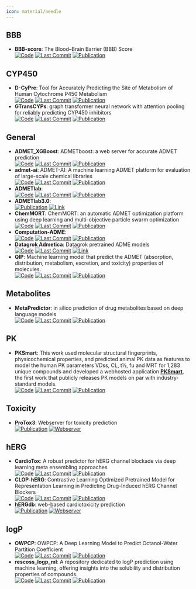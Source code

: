 ```yaml
---
icon: material/needle
---
```



## **BBB**
- **BBB-score**: The Blood–Brain Barrier (BBB) Score  
		[![Code](https://img.shields.io/github/stars/gkxiao/BBB-score?style=for-the-badge&logo=github)](https://github.com/gkxiao/BBB-score) [![Last Commit](https://img.shields.io/github/last-commit/gkxiao/BBB-score?style=for-the-badge&logo=github)](https://github.com/gkxiao/BBB-score) [![Publication](https://img.shields.io/badge/Publication-Citations:198-blue?style=for-the-badge&logo=bookstack)](https://doi.org/10.1021/acs.jmedchem.9b01220) 

## **CYP450**
- **D-CyPre**: Tool for Accurately Predicting the Site of Metabolism of Human Cytochrome P450 Metabolism  
		[![Code](https://img.shields.io/github/stars/67520/D-CyPre?style=for-the-badge&logo=github)](https://github.com/67520/D-CyPre) [![Last Commit](https://img.shields.io/github/last-commit/67520/D-CyPre?style=for-the-badge&logo=github)](https://github.com/67520/D-CyPre) [![Publication](https://img.shields.io/badge/Publication-Citations:20-blue?style=for-the-badge&logo=bookstack)](https://doi.org/10.1021/acs.jcim.1c00144) 
- **GTransCYPs**: graph transformer neural network with attention pooling for reliably predicting CYP450 inhibitors  
		[![Code](https://img.shields.io/github/stars/zonwoo/GTransCYPs?style=for-the-badge&logo=github)](https://github.com/zonwoo/GTransCYPs) [![Last Commit](https://img.shields.io/github/last-commit/zonwoo/GTransCYPs?style=for-the-badge&logo=github)](https://github.com/zonwoo/GTransCYPs) [![Publication](https://img.shields.io/badge/Publication-Citations:0-blue?style=for-the-badge&logo=bookstack)](https://doi.org/10.1186/s13321-024-00915-z) 

## **General**
- **ADMET_XGBoost**: ADMETboost: a web server for accurate ADMET prediction  
		[![Code](https://img.shields.io/github/stars/smu-tao-group/ADMET_XGBoost?style=for-the-badge&logo=github)](https://github.com/smu-tao-group/ADMET_XGBoost) [![Last Commit](https://img.shields.io/github/last-commit/smu-tao-group/ADMET_XGBoost?style=for-the-badge&logo=github)](https://github.com/smu-tao-group/ADMET_XGBoost) [![Publication](https://img.shields.io/badge/Publication-Citations:36-blue?style=for-the-badge&logo=bookstack)](https://doi.org/10.1007/s00894-022-05373-8) 
- **admet-ai**: ADMET-AI: A machine learning ADMET platform for evaluation of large-scale chemical libraries  
		[![Code](https://img.shields.io/github/stars/swansonk14/admet_ai?style=for-the-badge&logo=github)](https://github.com/swansonk14/admet_ai) [![Last Commit](https://img.shields.io/github/last-commit/swansonk14/admet_ai?style=for-the-badge&logo=github)](https://github.com/swansonk14/admet_ai) [![Publication](https://img.shields.io/badge/Publication-Citations:8-blue?style=for-the-badge&logo=bookstack)](https://doi.org/10.1093/bioinformatics/btae416) 
- **ADMETlab**:   
		[![Code](https://img.shields.io/github/stars/ifyoungnet/ADMETlab?style=for-the-badge&logo=github)](https://github.com/ifyoungnet/ADMETlab) [![Last Commit](https://img.shields.io/github/last-commit/ifyoungnet/ADMETlab?style=for-the-badge&logo=github)](https://github.com/ifyoungnet/ADMETlab) [![Publication](https://img.shields.io/badge/Publication-Citations:50-blue?style=for-the-badge&logo=bookstack)](https://doi.org/10.1093/nar/gkae236) 
- **ADMETlab3.0**:   
	[![Publication](https://img.shields.io/badge/Publication-Citations:53-blue?style=for-the-badge&logo=bookstack)](https://doi.org/10.1093/nar/gkae236) [![Link](https://img.shields.io/badge/Link-offline-red?style=for-the-badge&logo=xamarin&logoColor=red)](https://admetlab3.scbdd.com) 
- **ChemMORT**: ChemMORT: an automatic ADMET optimization platform using deep learning and multi-objective particle swarm optimization  
		[![Code](https://img.shields.io/github/stars/leelasd/ChemMORT?style=for-the-badge&logo=github)](https://github.com/leelasd/ChemMORT) [![Last Commit](https://img.shields.io/github/last-commit/leelasd/ChemMORT?style=for-the-badge&logo=github)](https://github.com/leelasd/ChemMORT) [![Publication](https://img.shields.io/badge/Publication-Citations:3-blue?style=for-the-badge&logo=bookstack)](https://doi.org/10.1093/bib/bbae008) 
- **Computation-ADME**:   
		[![Code](https://img.shields.io/github/stars/molecularinformatics/Computational-ADME?style=for-the-badge&logo=github)](https://github.com/molecularinformatics/Computational-ADME) [![Last Commit](https://img.shields.io/github/last-commit/molecularinformatics/Computational-ADME?style=for-the-badge&logo=github)](https://github.com/molecularinformatics/Computational-ADME) [![Publication](https://img.shields.io/badge/Publication-Citations:19-blue?style=for-the-badge&logo=bookstack)](https://doi.org/10.1021/acs.jcim.3c00160) 
- **Datagrok Admetica**: Datagrok pretrained ADME models  
		[![Code](https://img.shields.io/github/stars/datagrok-ai/admetica?style=for-the-badge&logo=github)](https://github.com/datagrok-ai/admetica) [![Last Commit](https://img.shields.io/github/last-commit/datagrok-ai/admetica?style=for-the-badge&logo=github)](https://github.com/datagrok-ai/admetica) [![Link](https://img.shields.io/badge/Link-online-brightgreen?style=for-the-badge&logo=cachet&logoColor=65FF8F)](https://public.datagrok.ai/browse/admetica.admeticaapp) 
- **QIP**: Machine learning model that predict the ADMET (absorption, distribution, metabolism, excretion, and toxicity) properties of molecules.  
		[![Code](https://img.shields.io/github/stars/standigm/qip?style=for-the-badge&logo=github)](https://github.com/standigm/qip) [![Last Commit](https://img.shields.io/github/last-commit/standigm/qip?style=for-the-badge&logo=github)](https://github.com/standigm/qip) [![Publication](https://img.shields.io/badge/Publication-Citations:0-blue?style=for-the-badge&logo=bookstack)](https://doi.org/10.1021/acs.jcim.4c00772) 

## **Metabolites**
- **MetaPredictor**: in silico prediction of drug metabolites based on deep language models  
		[![Code](https://img.shields.io/github/stars/zhukeyun/Meta-Predictor?style=for-the-badge&logo=github)](https://github.com/zhukeyun/Meta-Predictor) [![Last Commit](https://img.shields.io/github/last-commit/zhukeyun/Meta-Predictor?style=for-the-badge&logo=github)](https://github.com/zhukeyun/Meta-Predictor) [![Publication](https://img.shields.io/badge/Publication-Citations:0-blue?style=for-the-badge&logo=bookstack)](https://doi.org/10.1093/bib/bbae374) 

## **PK**
- **PKSmart**: This work used molecular structural fingerprints, physicochemical properties, and predicted animal PK data as features to model the human PK parameters VDss, CL, t½, fu and MRT for 1,283 unique compounds and developed a webhosted application **[PKSmart](https://pk-predictor.serve.scilifelab.se/)**, the first work that publicly releases PK models on par with industry-standard models.  
		[![Code](https://img.shields.io/github/stars/srijitseal/PKSmart?style=for-the-badge&logo=github)](https://github.com/srijitseal/PKSmart) [![Last Commit](https://img.shields.io/github/last-commit/srijitseal/PKSmart?style=for-the-badge&logo=github)](https://github.com/srijitseal/PKSmart) [![Publication](https://img.shields.io/badge/Publication-Citations:5-blue?style=for-the-badge&logo=bookstack)](https://doi.org/10.1101/2024.02.02.578658) 

## **Toxicity**
- **ProTox3**: Webserver for toxicity prediction  
	[![Publication](https://img.shields.io/badge/Publication-Citations:71-blue?style=for-the-badge&logo=bookstack)](https://doi.org/10.1093/nar/gkae303) [![Webserver](https://img.shields.io/badge/Webserver-online-brightgreen?style=for-the-badge&logo=cachet&logoColor=65FF8F)](https://tox.charite.de/protox3/) 

## **hERG**
- **CardioTox**: A robust predictor for hERG channel blockade via deep learning meta ensembling approaches  
		[![Code](https://img.shields.io/github/stars/Abdulk084/CardioTox?style=for-the-badge&logo=github)](https://github.com/Abdulk084/CardioTox) [![Last Commit](https://img.shields.io/github/last-commit/Abdulk084/CardioTox?style=for-the-badge&logo=github)](https://github.com/Abdulk084/CardioTox) [![Publication](https://img.shields.io/badge/Publication-Citations:29-blue?style=for-the-badge&logo=bookstack)](https://doi.org/10.1186/s13321-021-00541-z) 
- **CLOP-hERG**: Contrastive Learning Optimized Pretrained Model for Representation Learning in Predicting Drug-Induced hERG Channel Blockers  
		[![Code](https://img.shields.io/github/stars/heshida01/CLOP-hERG?style=for-the-badge&logo=github)](https://github.com/heshida01/CLOP-hERG/blob/main/README.md) [![Last Commit](https://img.shields.io/github/last-commit/heshida01/CLOP-hERG?style=for-the-badge&logo=github)](https://github.com/heshida01/CLOP-hERG/blob/main/README.md) [![Publication](https://img.shields.io/badge/Publication-Citations:0-blue?style=for-the-badge&logo=bookstack)](https://doi.org/10.47852/bonviewMEDIN42022049) 
- **hERGdb**: web-based cardiotoxicity prediction  
	[![Publication](https://img.shields.io/badge/Publication-Citations:43-blue?style=for-the-badge&logo=bookstack)](https://doi.org/10.1371/journal.pone.0199348) [![Webserver](https://img.shields.io/badge/Webserver-online-brightgreen?style=for-the-badge&logo=cachet&logoColor=65FF8F)](https://drugdesign.riken.jp/hERGdb/) 

## **logP**
- **OWPCP**: OWPCP: A Deep Learning Model to Predict Octanol-Water Partition Coefficient  
		[![Code](https://img.shields.io/github/stars/jmohammadmaleki/OWPCP?style=for-the-badge&logo=github)](https://github.com/jmohammadmaleki/OWPCP.git) [![Last Commit](https://img.shields.io/github/last-commit/jmohammadmaleki/OWPCP?style=for-the-badge&logo=github)](https://github.com/jmohammadmaleki/OWPCP.git) [![Publication](https://img.shields.io/badge/Publication-Citations:0-blue?style=for-the-badge&logo=bookstack)](https://doi.org/10.48550/arXiv.2410.18118) 
- **rescoss_logp_ml**: A repository dedicated to logP prediction using machine learning, offering insights into the solubility and distribution properties of compounds.  
		[![Code](https://img.shields.io/github/stars/cisert/rescoss_logp_ml?style=for-the-badge&logo=github)](https://github.com/cisert/rescoss_logp_ml) [![Last Commit](https://img.shields.io/github/last-commit/cisert/rescoss_logp_ml?style=for-the-badge&logo=github)](https://github.com/cisert/rescoss_logp_ml) [![Publication](https://img.shields.io/badge/Publication-Citations:23-blue?style=for-the-badge&logo=bookstack)](https://doi.org/10.1021/acsomega.2c05607) 
